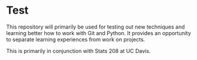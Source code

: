 # Test

This repository will primarily be used for testing out new techniques and learning better how to work with Git and Python. It provides an opportunity to separate learning experiences from work on projects.

This is primarily in conjunction with Stats 208 at UC Davis.
